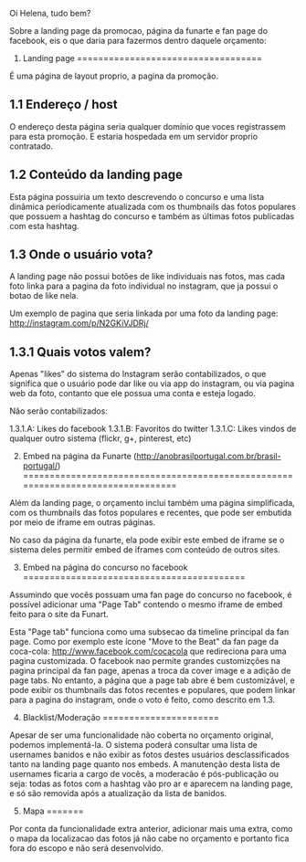 Oi Helena, tudo bem?

Sobre a landing page da promocao, página da funarte e fan page do facebook, eis o que daria para fazermos dentro daquele orçamento:


1. Landing page
===================================

É uma página de layout proprio, a pagina da promoção.

1.1 Endereço / host
-------------------
O endereço desta página seria qualquer domínio que voces registrassem para esta promoção. E estaria hospedada em um servidor proprio contratado.

1.2 Conteúdo da landing page
----------------------------
Esta página possuiria um texto descrevendo o concurso e uma lista dinâmica periodicamente atualizada com os thumbnails das fotos populares que possuem a hashtag do concurso e também as últimas fotos publicadas com esta hashtag.

1.3 Onde o usuário vota?
------------------------
A landing page não possui botões de like individuais nas fotos, mas cada foto linka para a pagina da foto individual no instagram, que ja possui o botao de like nela.

Um exemplo de pagina que seria linkada por uma foto da landing page: http://instagram.com/p/N2GKiVJDRj/

1.3.1 Quais votos valem?
------------------------
Apenas "likes" do sistema do Instagram serão contabilizados, o que significa que o usuário pode dar like ou via app do instagram, ou via pagina web da foto, contanto que ele possua uma conta e esteja logado.

Não serão contabilizados:

1.3.1.A: Likes do facebook
1.3.1.B: Favoritos do twitter
1.3.1.C: Likes vindos de qualquer outro sistema (flickr, g+, pinterest, etc)


2. Embed na página da Funarte (http://anobrasilportugal.com.br/brasil-portugal/)
================================================================================

Além da landing page, o orçamento inclui também uma página simplificada, com os thumbnails das fotos populares e recentes, que pode ser embutida por meio de iframe em outras páginas.

No caso da página da funarte, ela pode exibir este embed de iframe se o sistema deles permitir embed de iframes com conteúdo de outros sites.

3. Embed na página do concurso no facebook
==========================================

Assumindo que vocês possuam uma fan page do concurso no facebook, é possível adicionar uma "Page Tab" contendo o mesmo iframe de embed feito para o site da Funart.

Esta "Page tab" funciona como uma subsecao da timeline principal da fan page. Como por exemplo este ícone "Move to the Beat" da fan page da coca-cola: http://www.facebook.com/cocacola que redireciona para uma pagina customizada. O facebook nao permite grandes customizções na pagina principal da fan page, apenas a troca da cover image e a adição de page tabs. No entanto, a página que a page tab abre é bem customizável, e pode exibir os thumbnails das fotos recentes e populares, que podem linkar para a pagina do instagram, onde o voto é feito, como descrito em 1.3.


4. Blacklist/Moderação
======================

Apesar de ser uma funcionalidade não coberta no orçamento original, podemos implementá-la.
O sistema poderá consultar uma lista de usernames banidos e não exibir as fotos destes usuários desclassificados tanto na landing page quanto nos embeds.
A manutenção desta lista de usernames ficaria a cargo de vocês, a moderacão é pós-publicação ou seja: todas as fotos com a hashtag vão pro ar e aparecem na landing page, e só são removida após a atualização da lista de banidos.


5. Mapa
=======

Por conta da funcionalidade extra anterior, adicionar mais uma extra, como o mapa da localizacao das fotos já não cabe no orçamento e portanto fica fora do escopo e não será desenvolvido.
